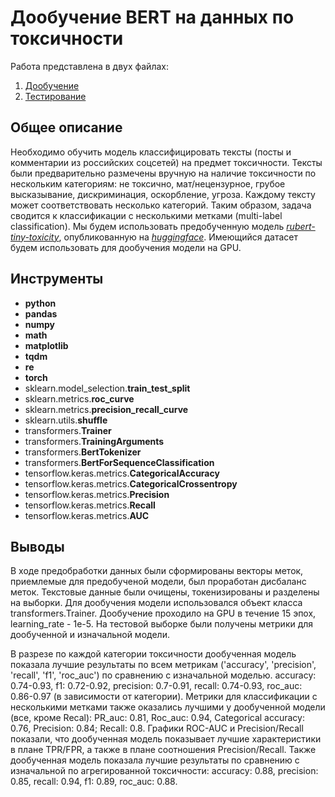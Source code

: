 # Дообучение BERT на данных по токсичности

Работа представлена в двух файлах:
1. [Дообучение](https://github.com/agamai/Portfolio/blob/main/Toxicity_rus/my_toxicity_15ep_final.ipynb)
2. [Тестирование](https://github.com/agamai/Portfolio/blob/main/Toxicity_rus/my_toxicity_15ep_final_test.ipynb)

## Общее описание
Необходимо обучить модель классифицировать тексты (посты и комментарии из российских соцсетей) на предмет токсичности. Тексты были предварительно размечены вручную на наличие токсичности по нескольким категориям: не токсично, мат/нецензурное, грубое высказывание, дискриминация, оскорбление, угроза. Каждому тексту может соответствовать несколько категорий. Таким образом, задача сводится к классификации с несколькими метками (multi-label classification). Мы будем использовать предобученную модель  [*rubert-tiny-toxicity*](https://huggingface.co/cointegrated/rubert-tiny-toxicity), опубликованную на [*huggingface*](https://huggingface.co/). Имеющийся датасет будем использовать для дообучения модели на GPU.

## Инструменты
* **python**
* **pandas**
* **numpy**
* **math**
* **matplotlib**
* **tqdm**
* **re**
* **torch**
* sklearn.model_selection.**train_test_split**
* sklearn.metrics.**roc_curve**
* sklearn.metrics.**precision_recall_curve**
* sklearn.utils.**shuffle**
* transformers.**Trainer**
* transformers.**TrainingArguments**
* transformers.**BertTokenizer**
* transformers.**BertForSequenceClassification**
* tensorflow.keras.metrics.**CategoricalAccuracy**
* tensorflow.keras.metrics.**CategoricalCrossentropy**
* tensorflow.keras.metrics.**Precision**
* tensorflow.keras.metrics.**Recall**
* tensorflow.keras.metrics.**AUC**

## Выводы
В ходе предобработки данных были сформированы векторы меток, приемлемые для предобученой модели, был проработан дисбаланс меток. Текстовые данные были очищены, токенизированы и разделены на выборки. Для дообучения модели использовался объект класса transformers.Trainer. Дообучение проходило на GPU в течение 15 эпох, learning_rate - 1e-5. На тестовой выборке были получены метрики для дообученной и изначальной модели.

В разрезе по каждой категории токсичности дообученная модель показала лучшие результаты по всем метрикам ('accuracy', 'precision', 'recall', 'f1', 'roc_auc') по сравнению с изначальной моделью. accuracy: 0.74-0.93, f1: 0.72-0.92, precision: 0.7-0.91, recall: 0.74-0.93, roc_auc: 0.86-0.97 (в зависимости от категории). Метрики для классификации с несколькими метками также оказались лучшими у дообученной модели (все, кроме Recal): PR_auc: 0.81, Roc_auc: 0.94, Categorical accuracy: 0.76, 
Precision: 0.84; Recall: 0.8. Графики ROC-AUC и Precision/Recall показали, что дообученная модель показывает лучшие характеристики в плане TPR/FPR, а также в плане соотношения Precision/Recall. Также дообученная модель показала лучшие результаты по сравнению с изначальной по агрегированной токсичности: accuracy: 0.88, precision: 0.85, recall: 0.94, f1: 0.89, roc_auc: 0.88.
